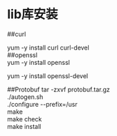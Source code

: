 # lib库安装
##curl  

yum -y install curl curl-devel  
##openssl  
 yum -y install openssl  
 
 yum -y install openssl-devel  
 
 ##Protobuf
 tar -zxvf protobuf.tar.gz  
 ./autogen.sh  
 ./configure --prefix=/usr    
    make    
    make check    
    make install    
    
    
 
 

